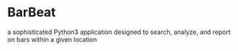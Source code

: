 # BarBeat
 a sophisticated Python3 application designed to search, analyze, and report on bars within a given location
